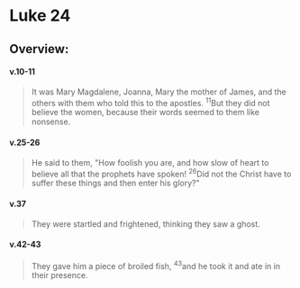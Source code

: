 # Luke 24

## Overview:


#### v.10-11
>It was Mary Magdalene, Joanna, Mary the mother of James, and the others with them who told this to the apostles. <sup>11</sup>But they did not believe the women, because their words seemed to them like nonsense.

#### v.25-26
>He said to them, "How foolish you are, and how slow of heart to believe all that the prophets have spoken! <sup>26</sup>Did not the Christ have to suffer these things and then enter his glory?"

#### v.37
>They were startled and frightened, thinking they saw a ghost.

#### v.42-43
>They gave him a piece of broiled fish, <sup>43</sup>and he took it and ate in in their presence.

